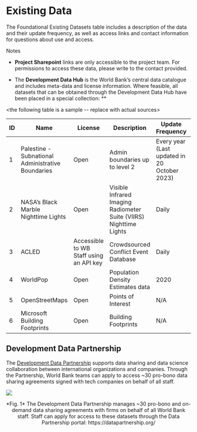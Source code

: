 # Existing Data

The Foundational Existing Datasets table includes a description of the data and their update frequency, as well as access links and contact information for questions about use and access.

Notes

- **Project Sharepoint** links are only accessible to the project team. For permissions to access these data, please write to the contact provided.

- The **Development Data Hub** is the World Bank’s central data catalogue and includes meta-data and license information. Where feasible, all datasets that can be obtained through the Development Data Hub have been placed in a special collection: **

<the following table is a sample -- replace with actual sources>

| ID  | Name                                              | License                                 | Description                                                        | Update Frequency                             | Access                                                                        | Contact                                                                                                         |
| --- | ------------------------------------------------- | --------------------------------------- | ------------------------------------------------------------------ | -------------------------------------------- | ----------------------------------------------------------------------------- | --------------------------------------------------------------------------------------------------------------- |
| 1   | Palestine - Subnational Administrative Boundaries | Open                                    | Admin boundaries up to level 2                                     | Every year (Last updated in 20 October 2023) | [HDX](https://data.humdata.org/dataset/cod-ab-pse)                            | [Data Lab](mailto:datalab%40worldbank.org)                                                                      |
| 2   | NASA’s Black Marble Nighttime Lights              | Open                                    | Visible Infrared Imaging Radiometer Suite (VIIRS) Nighttime Lights | Daily                                        | [NASA’s Black Marble](http://blackmarble.gsfc.nasa.gov/)                      | [Geospatial Operations Support Team](mailto:gost%40worldbank.org) or [Data Lab](mailto:datalab%40worldbank.org) |
| 3   | ACLED                                             | Accessible to WB Staff using an API key | Crowdsourced Conflict Event Database                               | Daily                                        | [ACLED Data Export Tool](https://acleddata.com/data-export-tool/)             | [Data Lab](mailto:datalab%40worldbank.org)                                                                      |
| 4   | WorldPop                                          | Open                                    | Population Density Estimates data                                  | 2020                                         | [WorldPop](https://hub.worldpop.org/geodata/summary?id=46388)                 | [Data Lab](mailto:datalab%40worldbank.org)                                                                      |
| 5   | OpenStreetMaps                                    | Open                                    | Points of Interest                                                 | N/A                                          | [HdX](https://data.humdata.org/search?q=palestine&ext_search_source=main-nav) | [Data Lab](mailto:datalab%40worldbank.org)                                                                      |
| 6   | Microsoft Building Footprints                     | Open                                    | Building Footprints                                                | N/A                                          | [GitHub](https://github.com/microsoft/GlobalMLBuildingFootprints)             | [Data Lab](mailto:datalab%40worldbank.org)                                                                      |

## Development Data Partnership

The [Development Data Partnership](https://datapartnership.org/) supports data sharing and data science collaboration between international organizations and companies. Through the Partnership, World Bank teams can apply to access ~30 pro-bono data sharing agreements signed with tech companies on behalf of all staff. 

![](images/intro-partnership-logos.png)

<center> *Fig. 1* The Development Data Partnership manages ~30 pro-bono and on-demand data sharing agreements with firms on behalf of all World Bank staff. Staff can apply for access to these datasets through the Data Partnership portal: https://datapartnership.org/</center>
